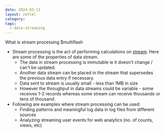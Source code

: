 ```yaml
---
date: 2024-03-11
layout: zettel
category: 
tags:
  - data-streaming
---
```

What is stream processing 
$multiflash
- Stream processing is the act of performing calculations on [stream](stream.md). Here are some of the properties of data stream.
	- The data in stream processing is immutable ie it doesn't change / can't be updated.
	- Another data stream can be placed in the stream that supersedes the previous data entry if necessary.
	- Data sent to stream is usually small - less than 1MB in size
	- However the throughput in data streams could be variable - some receives 1-2 records whereas some stream can receive thousands or tens of thousand.
- Following are examples where stream processing can be used:
	- Finding patterns and meaningful log data in log files from different sources
	- Analyzing streaming user events for web analytics (no. of counts, views, etc)